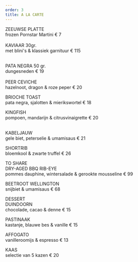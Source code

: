 ```yaml
---
order: 3
title: A LA CARTE
---
```

ZEEUWSE PLATTE\
frozen Pornstar Martini € 7\
\
KAVIAAR 30gr.\
m﻿et blini's & klassiek garnituur € 115

\
PATA NEGRA 50 gr.\
dungesneden € 19\
 ﻿\
PEER CEVICHE\
hazelnoot, dragon & roze peper € 20

BRIOCHE TOAST\
pata negra, sjalotten & mierikswortel € 18

KINGFISH\
pompoen, mandarijn & citrusvinaigrette € 20

\
KABELJAUW\
gele biet, peterselie & umamisaus € 21

SHORTRIB\
bloemkool & zwarte truffel € 26

TO SHARE\
DRY-AGED BBQ RIB-EYE\
pommes dauphine, wintersalade & gerookte mousseline € 99

BEETROOT WELLINGTON\
snijbiet & umamisaus € 68

DESSERT\
DUINDOORN\
chocolade, cacao & denne € 15

PASTINAAK\
kastanje, blauwe bes & vanille € 15

AFFOGATO\
vanilleroomijs & espresso € 13

KAAS\
selectie van 5 kazen € 20